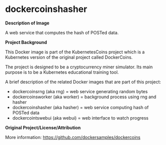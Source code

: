 # dockercoinshasher

**Description of Image**

A web service that computes the hash of POSTed data.

**Project Background**

This Docker image is part of the KubernetesCoins project which is a Kubernetes version of the original project called DockerCoins.

The project is designed to be a cryptocurrency miner simulator. Its main purpose is to be a Kubernetes educational training tool.

A brief description of the related Docker images that are part of this project:

* dockercoinsrng (aka rng) = web service generating random bytes 
* dockercoinsworker (aka worker) = background process using rng and hasher 
* dockercoinshasher (aka hasher) = web service computing hash of POSTed data 
* dockercointswebui (aka webui) = web interface to watch progress

**Original Project/License/Attribution** 

More information: https://github.com/dockersamples/dockercoins

